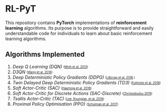# RL-PyT
This repository contains **PyTorch** implementations of **reinforcement learning** algorithms. 
Its purpose is to provide straightforward and easily understandable code for individuals to learn about basic reinforcement learning algorithms.

## **Algorithms Implemented** 
1. *Deep Q Learning (DQN)* <sub><sup> ([Mnih et al. 2013](https://arxiv.org/pdf/1312.5602.pdf)) </sup></sub>  
1. *D3QN* <sub><sup> ([Wang et al. 2016](http://proceedings.mlr.press/v48/wangf16.pdf)) </sup></sub>
1. *Deep Deterministic Policy Gradients (DDPG)* <sub><sup> ([Lillicrap et al. 2016](https://arxiv.org/pdf/1509.02971.pdf) ) </sup></sub>
1. *Twin Delayed Deep Deterministic Policy Gradients (TD3)* <sub><sup> ([Fujimoto et al. 2018](https://arxiv.org/abs/1802.09477)) </sup></sub>
1. *Soft Actor-Critic (SAC)* <sub><sup> ([Haarnoja et al. 2018](https://arxiv.org/pdf/1812.05905.pdf)) </sup></sub>
1. *Soft Actor-Critic for Discrete Actions (SAC-Discrete)* <sub><sup> ([Christodoulou 2019](https://arxiv.org/abs/1910.07207)) </sup></sub> 
1. *Tsallis Actor-Critic (TAC)* <sub><sup> ([Lee, Kyungjae, et al. 2019](https://arxiv.org/pdf/1902.00137.pdf)) </sup></sub>
1. *Proximal Policy Optimisation (PPO)* <sub><sup> ([Schulman et al. 2017](https://openai-public.s3-us-west-2.amazonaws.com/blog/2017-07/ppo/ppo-arxiv.pdf)) </sup></sub>


